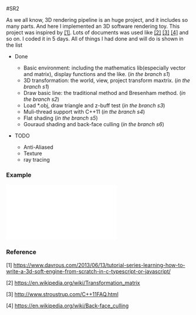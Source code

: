 #SR2

As we all know, 3D rendering pipeline is an huge project, and it includes so many parts. And here I implemented an 3D software rendering toy. This project was inspired by [\[1\]][1]. Lots of documents was used like [\[2\]][2] [\[3\]][3] [\[4\]][4] and so on. I coded it in 5 days. All of things I had done and will do is shown in the list

+ Done
  - Basic environment: including the mathematics lib(especially vector and matrix), display functions and the like. (*in the branch s1*)
  - 3D transformation: the world, view, project transform maxtrix. (*in the branch s1*)
  - Draw basic line: the traditional method and Bresenham method. (*in the branch s2*)
  - Load \*.obj, draw triangle and z-buff test (*in the branch s3*) 
  - Muli-thread support with C++11 (*in the branch s4*)
  - Flat shading (*in the branch s5*)
  - Gouraud shading and back-face culling (*in the branch s6*)
  
+ TODO
   - Anti-Aliased
   - Texture
   - ray tracing
 
### Example

![Bunny](./bunny.fig)

### Reference
\[1\] https://www.davrous.com/2013/06/13/tutorial-series-learning-how-to-write-a-3d-soft-engine-from-scratch-in-c-typescript-or-javascript/
   
\[2\] https://en.wikipedia.org/wiki/Transformation_matrix
   
\[3\] http://www.stroustrup.com/C++11FAQ.html
   
\[4\] https://en.wikipedia.org/wiki/Back-face_culling
   
[1]:https://www.davrous.com/2013/06/13/tutorial-series-learning-how-to-write-a-3d-soft-engine-from-scratch-in-c-typescript-or-javascript/
[2]:https://en.wikipedia.org/wiki/Transformation_matrix
[3]:http://www.stroustrup.com/C++11FAQ.html
[4]:https://en.wikipedia.org/wiki/Back-face_culling
